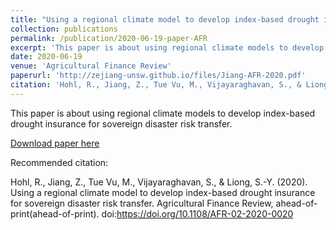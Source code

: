```yaml
---
title: "Using a regional climate model to develop index-based drought insurance for sovereign disaster risk transfer"
collection: publications
permalink: /publication/2020-06-19-paper-AFR
excerpt: 'This paper is about using regional climate models to develop index-based drought insurance for sovereign disaster risk transfer.'
date: 2020-06-19
venue: 'Agricultural Finance Review'
paperurl: 'http://zejiang-unsw.github.io/files/Jiang-AFR-2020.pdf'
citation: 'Hohl, R., Jiang, Z., Tue Vu, M., Vijayaraghavan, S., & Liong, S.-Y. (2020). "Using a regional climate model to develop index-based drought insurance for sovereign disaster risk transfer." <i>Agricultural Finance Review</i>. NA(NA).'
---
```

This paper is about using regional climate models to develop index-based drought insurance for sovereign disaster risk transfer.

[Download paper here](http://zejiang-unsw.github.io/files/Jiang-AFR-2020.pdf)

Recommended citation:

Hohl, R., Jiang, Z., Tue Vu, M., Vijayaraghavan, S., & Liong, S.-Y. (2020). Using a regional climate model to develop index-based drought insurance for sovereign disaster risk transfer. Agricultural Finance Review, ahead-of-print(ahead-of-print). doi:https://doi.org/10.1108/AFR-02-2020-0020
